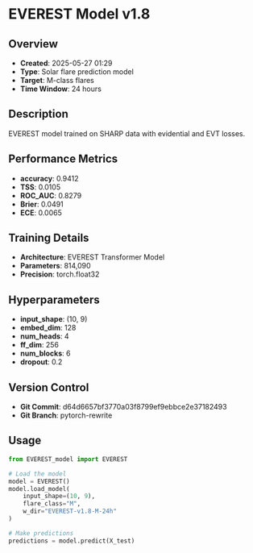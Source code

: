 # EVEREST Model v1.8

## Overview
- **Created**: 2025-05-27 01:29
- **Type**: Solar flare prediction model
- **Target**: M-class flares
- **Time Window**: 24 hours

## Description
EVEREST model trained on SHARP data with evidential and EVT losses.

## Performance Metrics
- **accuracy**: 0.9412
- **TSS**: 0.0105
- **ROC_AUC**: 0.8279
- **Brier**: 0.0491
- **ECE**: 0.0065


## Training Details
- **Architecture**: EVEREST Transformer Model
- **Parameters**: 814,090
- **Precision**: torch.float32

## Hyperparameters
- **input_shape**: (10, 9)
- **embed_dim**: 128
- **num_heads**: 4
- **ff_dim**: 256
- **num_blocks**: 6
- **dropout**: 0.2

## Version Control
- **Git Commit**: d64d6657bf3770a03f8799ef9ebbce2e37182493
- **Git Branch**: pytorch-rewrite

## Usage
```python
from EVEREST_model import EVEREST

# Load the model
model = EVEREST()
model.load_model(
    input_shape=(10, 9),
    flare_class="M",
    w_dir="EVEREST-v1.8-M-24h"
)

# Make predictions
predictions = model.predict(X_test)
```
